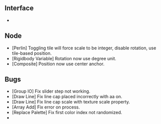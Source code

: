 ## Interface
- 

## Node
- [Perlin] Toggling tile will force scale to be integer, disable rotation, use tile-based position.
- [Rigidbody Variable] Rotation now use degree unit.
- [Composite] Position now use center anchor.

## Bugs
- [Group IO] Fix slider step not working.
- [Draw Line] Fix line cap placed incorrectly with aa on.
- [Draw Line] Fix line cap scale with texture scale property.
- [Array Add] Fix error on process.
- [Replace Palette] Fix first color index not randomized.
- 